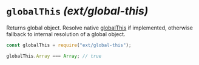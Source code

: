 # `globalThis` _(ext/global-this)_

Returns global object. Resolve native [globalThis](https://github.com/tc39/proposal-global) if
implemented, otherwise fallback to internal resolution of a global object.

```javascript
const globalThis = require("ext/global-this");

globalThis.Array === Array; // true
```
